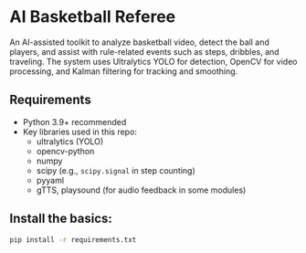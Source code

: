 # AI Basketball Referee

An AI-assisted toolkit to analyze basketball video, detect the ball and players, and assist with rule-related events such as steps, dribbles, and traveling. The system uses Ultralytics YOLO for detection, OpenCV for video processing, and Kalman filtering for tracking and smoothing.

## Requirements
- Python 3.9+ recommended
- Key libraries used in this repo:
  - ultralytics (YOLO)
  - opencv-python
  - numpy
  - scipy (e.g., `scipy.signal` in step counting)
  - pyyaml
  - gTTS, playsound (for audio feedback in some modules)

## Install the basics:
```bash
pip install -r requirements.txt